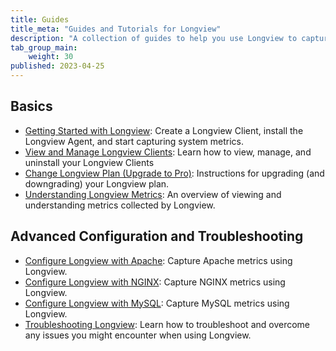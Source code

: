 ```yaml
---
title: Guides
title_meta: "Guides and Tutorials for Longview"
description: "A collection of guides to help you use Longview to capture metrics on your Linux system."
tab_group_main:
    weight: 30
published: 2023-04-25
---
```


## Basics

- [Getting Started with Longview](/docs/products/tools/longview/get-started/): Create a Longview Client, install the Longview Agent, and start capturing system metrics.
- [View and Manage Longview Clients](/docs/products/tools/longview/guides/manage/): Learn how to view, manage, and uninstall your Longview Clients
- [Change Longview Plan (Upgrade to Pro)](/docs/products/tools/longview/guides/change-plan/): Instructions for upgrading (and downgrading) your Longview plan.
- [Understanding Longview Metrics](/docs/products/tools/longview/guides/metrics/): An overview of viewing and understanding metrics collected by Longview.

## Advanced Configuration and Troubleshooting

- [Configure Longview with Apache](/docs/products/tools/longview/guides/apache/): Capture Apache metrics using Longview.
- [Configure Longview with NGINX](/docs/products/tools/longview/guides/nginx/): Capture NGINX metrics using Longview.
- [Configure Longview with MySQL](/docs/products/tools/longview/guides/mysql/): Capture MySQL metrics using Longview.
- [Troubleshooting Longview](/docs/products/tools/longview/guides/troubleshooting/): Learn how to troubleshoot and overcome any issues you might encounter when using Longview.